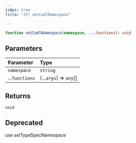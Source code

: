 ```yaml
---
jsApi: true
title: "[F] setCadlNamespace"

---
```

```ts
function setCadlNamespace(namespace, ...functions): void
```

## Parameters

| Parameter | Type |
| :------ | :------ |
| `namespace` | `string` |
| ...`functions` | (...`args`) => `any`[] |

## Returns

`void`

## Deprecated

use setTypeSpecNamespace
